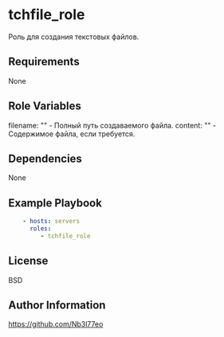 tchfile_role
=========

Роль для создания текстовых файлов.

Requirements
------------

None

Role Variables
--------------

filename: "" - Полный путь создаваемого файла.
content: "" - Содержимое файла, если требуется.

Dependencies
------------

None

Example Playbook
----------------
```yaml
    - hosts: servers
      roles:
         - tchfile_role
```

License
-------

BSD

Author Information
------------------

https://github.com/Nb3l77eo
